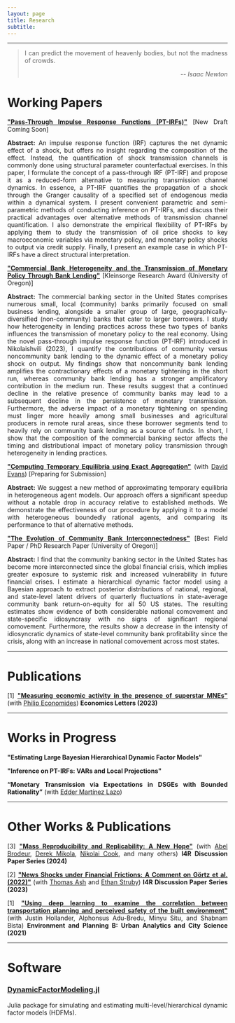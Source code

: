 ```yaml
---
layout: page
title: Research
subtitle: 
---
```

<style>body {text-align: justify}</style>
---

> I can predict the movement of heavenly bodies, but not the madness of crowds.
>
> <p style='text-align: right;'> -- <cite>Isaac Newton</i></cite> </p>

# <b>Working Papers</b> 

[<ins>**"Pass-Through Impulse Response Functions (PT-IRFs)"**</ins>](https://gionikola.github.io/cv/ptirfs_nikolaishvili.pdf) [New Draft Coming Soon]

<b>Abstract:</b>
An impulse response function (IRF) captures the net dynamic effect of a shock, but offers no insight regarding the composition of the effect.
Instead, the quantification of shock transmission channels is commonly done using structural parameter counterfactual exercises.
In this paper, I formulate the concept of a pass-through IRF (PT-IRF) and propose it as a reduced-form alternative to measuring transmission channel dynamics.
In essence, a PT-IRF quantifies the propagation of a shock through the Granger causality of a specified set of endogenous media within a dynamical system.
I present convenient parametric and semi-parametric methods of conducting inference on PT-IRFs, and discuss their practical advantages over alternative methods of transmission channel quantification.
I also demonstrate the empirical flexibility of PT-IRFs by applying them to study the transmission of oil price shocks to key macroeconomic variables via monetary policy, and monetary policy shocks to output via credit supply.
Finally, I present an example case in which PT-IRFs have a direct structural interpretation. 

[<ins>**"Commercial Bank Heterogeneity and the Transmission of Monetary Policy Through Bank Lending"**</ins>](https://gionikola.github.io/cv/jmp_nikolaishvili.pdf) [Kleinsorge Research Award (University of Oregon)]

<b>Abstract:</b>
The commercial banking sector in the United States comprises numerous small, local (community) banks primarily focused on small business lending, alongside a smaller group of large, geographically-diversified (non-community) banks that cater to larger borrowers.
I study how heterogeneity in lending practices across these two types of banks influences the transmission of monetary policy to the real economy.
Using the novel pass-through impulse response function (PT-IRF) introduced in Nikolaishvili (2023), I quantify the contributions of community versus noncommunity bank lending to the dynamic effect of a monetary policy shock on output.
My findings show that noncommunity bank lending amplifies the contractionary effects of a monetary tightening in the short run, whereas community bank lending has a stronger amplificatory contribution in the medium run.
These results suggest that a continued decline in the relative presence of community banks may lead to a subsequent decline in the persistence of monetary transmission.
Furthermore, the adverse impact of a monetary tightening on spending must linger more heavily among small businesses and agricultural producers in remote rural areas, since these borrower segments tend to heavily rely on community bank lending as a source of funds.
In short, I show that the composition of the commercial banking sector affects the timing and distributional impact of monetary policy transmission through heterogeneity in lending practices.

[<ins>**"Computing Temporary Equilibria using Exact Aggregation"**</ins>](https://gionikola.github.io/cv/evans&nikolaishvili_2023.pdf) (with [David Evans](http://econevans.com/)) [Preparing for Submission]

<b>Abstract:</b>
We suggest a new method of approximating temporary equilibria in heterogeneous agent models. 
Our approach offers a significant speedup without a notable drop in accuracy relative to established methods.
We demonstrate the effectiveness of our procedure by applying it to a model with heterogeneous boundedly rational agents, and comparing its performance to that of alternative methods.

[<ins>**"The Evolution of Community Bank Interconnectedness"**</ins>](https://gionikola.github.io/cv/wp_cbinterconnectedness_nikolaishvili.pdf) [Best Field Paper / PhD Research Paper (University of Oregon)]

<b>Abstract:</b>
I find that the community banking sector in the United States has become more interconnected since the global financial crisis, which implies greater exposure to systemic risk and increased vulnerability in future financial crises.
I estimate a hierarchical dynamic factor model using a Bayesian approach to extract posterior distributions of national, regional, and state-level latent drivers of quarterly fluctuations in state-average community bank return-on-equity for all 50 US states.
The resulting estimates show evidence of both considerable national comovement and state-specific idiosyncrasy with no signs of significant regional comovement. 
Furthermore, the results show a decrease in the intensity of idiosyncratic dynamics of state-level community bank profitability since the crisis, along with an increase in national comovement across most states.

---
# <b>Publications</b>

[1] [<ins>**"Measuring economic activity in the presence of superstar MNEs"**</ins>](https://doi.org/10.1016/j.econlet.2023.111077) (with [Philip Economides](https://philip-economides.com/)) **Economics Letters (2023)**

---
# <b>Works in Progress</b>

**"Estimating Large Bayesian Hierarchical Dynamic Factor Models"**

**"Inference on PT-IRFs: VARs and Local Projections"**

**“Monetary Transmission via Expectations in DSGEs with Bounded Rationality”** (with [Edder Martínez Lazo](https://cas.uoregon.edu/directory/social-sciences/all/edderfer)) 

---
# <b>Other Works & Publications </b>

[3] [<ins>**"Mass Reproducibility and Replicability: A New Hope"**</ins>](https://econpapers.repec.org/paper/zbwi4rdps/107.htm) (with [Abel Brodeur](https://sites.google.com/site/abelbrodeur/), [Derek Mikola](https://sites.google.com/view/derekmikola/), [Nikolai Cook](https://sites.google.com/site/nikolaimcook/home), and many others) **I4R Discussion Paper Series (2024)**

[2] [<ins>**"News Shocks under Financial Frictions: A Comment on Görtz et al. (2022)"**</ins>](https://econpapers.repec.org/paper/zbwi4rdps/51.htm) (with [Thomas Ash](https://sites.google.com/view/thomasash) and [Ethan Struby](https://sites.google.com/site/strubyecon/)) **I4R Discussion Paper Series (2023)**

[1] [<ins>**"Using deep learning to examine the correlation between transportation planning and perceived safety of the built environment"**</ins>](https://journals.sagepub.com/doi/abs/10.1177/2399808320959079) (with Justin Hollander, Alphonsus Adu-Bredu, Minyu Situ, and Shabnam Bista) **Environment and Planning B: Urban Analytics and City Science (2021)**

---
# <b>Software</b>

### <b>[DynamicFactorModeling.jl](https://github.com/gionikola/DynamicFactorModeling.jl)</b>

Julia package for simulating and estimating multi-level/hierarchical dynamic factor models (HDFMs).
